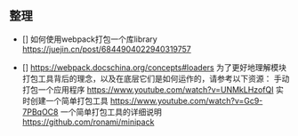 ## 整理
- [] 如何使用webpack打包一个库library  https://juejin.cn/post/6844904022940319757

- [] https://webpack.docschina.org/concepts#loaders
    为了更好地理解模块打包工具背后的理念，以及在底层它们是如何运作的，请参考以下资源：
    手动打包一个应用程序
      https://www.youtube.com/watch?v=UNMkLHzofQI
    实时创建一个简单打包工具
      https://www.youtube.com/watch?v=Gc9-7PBqOC8
    一个简单打包工具的详细说明
      https://github.com/ronami/minipack